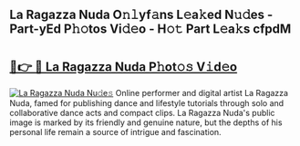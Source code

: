 ## La Ragazza Nuda O𝚗𝚕yf𝚊ns L𝚎a𝚔ed N𝚞𝚍es - Part-yEd P𝚑𝚘tos Vi𝚍𝚎o - H𝚘𝚝 Part L𝚎a𝚔s cfpdM

# <h2><a href="http://kfe72m.oniu.top/?m=La+Ragazza+Nuda">🔗👉 🔴 La Ragazza Nuda P𝚑ot𝚘𝚜 V𝚒d𝚎o</a></h2>

[![La Ragazza Nuda Nu𝚍e𝚜](https://i.imgur.com/0qMVB7G.gif)](http://kfe72m.oniu.top/?m=La+Ragazza+Nuda)
Online performer and digital artist La Ragazza Nuda, famed for publishing dance and lifestyle tutorials through solo and collaborative dance acts and compact clips. La Ragazza Nuda's public image is marked by its friendly and genuine nature, but the depths of his personal life remain a source of intrigue and fascination.  
